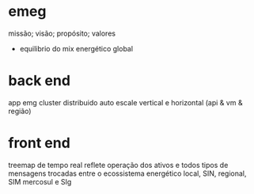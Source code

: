 # emeg
missão; visão; propósito; valores
- equilibrio do mix energético global

# back end

app emg cluster distribuido auto escale vertical e horizontal (api & vm & região)

# front end

treemap de tempo real reflete operação dos ativos e todos tipos de mensagens trocadas entre o ecossistema energético local, SIN, regional, SIM mercosul e SIg
